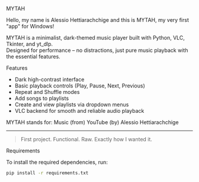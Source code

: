 MYTAH

Hello, my name is Alessio Hettiarachchige and this is MYTAH, my very first "app" for Windows!

MYTAH is a minimalist, dark-themed music player built with Python, VLC, Tkinter, and yt_dlp.  
Designed for performance – no distractions, just pure music playback with the essential features.

Features
- Dark high-contrast interface
- Basic playback controls (Play, Pause, Next, Previous)
- Repeat and Shuffle modes
- Add songs to playlists
- Create and view playlists via dropdown menus
- VLC backend for smooth and reliable audio playback

MYTAH stands for: Music (from) YouTube (by) Alessio Hettiarachchige

---

> First project. Functional. Raw. Exactly how I wanted it.


Requirements

To install the required dependencies, run:

```bash
pip install -r requirements.txt


